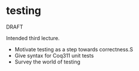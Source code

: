 testing
===============
DRAFT

Intended third lecture.
- Motivate testing as a step towards correctness.S
- Give syntax for Coq311 unit tests
- Survey the world of testing
